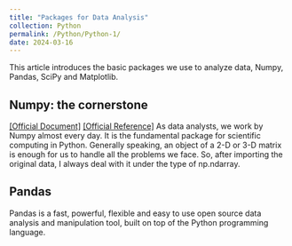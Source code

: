 ```yaml
---
title: "Packages for Data Analysis"
collection: Python
permalink: /Python/Python-1/
date: 2024-03-16
---
```


This article introduces the basic packages we use to analyze data, Numpy, Pandas, SciPy and Matplotlib.

## Numpy: the cornerstone
[[Official Document]](https://numpy.org/)  [[Official Reference]](https://numpy.org/doc/stable/reference/) 
As data analysts, we work by Numpy almost every day. 
It is the fundamental package for scientific computing in Python.
Generally speaking, an object of a 2-D or 3-D matrix is enough for us to handle all the problems we face.
So, after importing the original data, I always deal with it under the type of np.ndarray.


## Pandas
Pandas is a fast, powerful, flexible and easy to use open source data analysis and manipulation tool,
built on top of the Python programming language.